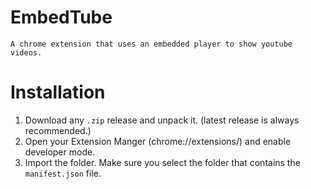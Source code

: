 
# EmbedTube
	A chrome extension that uses an embedded player to show youtube videos.

# Installation
1. Download any  `.zip`  release and unpack it. (latest release is always recommended.)
2. Open your Extension Manger (chrome://extensions/) and enable developer mode.
3. Import the folder. Make sure you select the folder that contains the `manifest.json` file.


